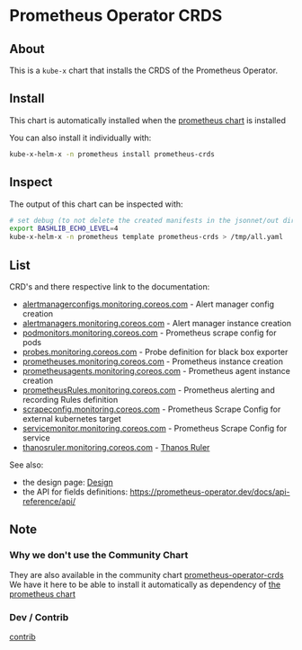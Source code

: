 # Prometheus Operator CRDS


## About

This is a `kube-x` chart that installs the CRDS of the Prometheus Operator.


## Install

This chart is automatically installed when the [prometheus chart](../prometheus) is installed

You can also install it individually with:

```bash
kube-x-helm-x -n prometheus install prometheus-crds
```

## Inspect

The output of this chart can be inspected with:
```bash
# set debug (to not delete the created manifests in the jsonnet/out directory)
export BASHLIB_ECHO_LEVEL=4
kube-x-helm-x -n prometheus template prometheus-crds > /tmp/all.yaml
```

## List

CRD's and there respective link to the documentation:
* [alertmanagerconfigs.monitoring.coreos.com](https://prometheus-operator.dev/docs/developer/alerting/#using-alertmanagerconfig-resources) - Alert manager config creation
* [alertmanagers.monitoring.coreos.com](https://prometheus-operator.dev/docs/platform/platform-guide/#deploying-alertmanager) - Alert manager instance creation
* [podmonitors.monitoring.coreos.com](https://prometheus-operator.dev/docs/developer/getting-started/#using-podmonitors) - Prometheus scrape config for pods
* [probes.monitoring.coreos.com](https://prometheus-operator.dev/docs/getting-started/design/?#probe) - Probe definition for black box exporter
* [prometheuses.monitoring.coreos.com](https://prometheus-operator.dev/docs/platform/platform-guide/#deploying-prometheus) - Prometheus instance creation
* [prometheusagents.monitoring.coreos.com](https://prometheus-operator.dev/docs/platform/prometheus-agent/) - Prometheus agent instance creation
* [prometheusRules.monitoring.coreos.com](https://prometheus-operator.dev/docs/developer/alerting/#deploying-prometheus-rules) - Prometheus alerting and recording Rules definition
* [scrapeconfig.monitoring.coreos.com](https://prometheus-operator.dev/docs/developer/scrapeconfig/) - Prometheus Scrape Config for external kubernetes target
* [servicemonitor.monitoring.coreos.com](https://prometheus-operator.dev/docs/developer/getting-started/#using-servicemonitors) - Prometheus Scrape Config for service
* [thanosruler.monitoring.coreos.com](https://prometheus-operator.dev/docs/platform/thanos/) - [Thanos Ruler](https://prometheus-operator.dev/docs/platform/thanos/#thanos-ruler)

See also:
* the design page: [Design](https://prometheus-operator.dev/docs/getting-started/design/)
* the API for fields definitions: https://prometheus-operator.dev/docs/api-reference/api/

## Note
### Why we don't use the Community Chart

They are also available in the community chart [prometheus-operator-crds](https://github.com/prometheus-community/helm-charts/tree/main/charts/prometheus-operator-crds)
We have it here to be able to install it automatically as dependency of [the prometheus chart](../prometheus/README.md)

### Dev / Contrib

[contrib](contrib.md)